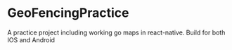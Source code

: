 # GeoFencingPractice
A practice project including working go maps in react-native. Build for both IOS and Android
